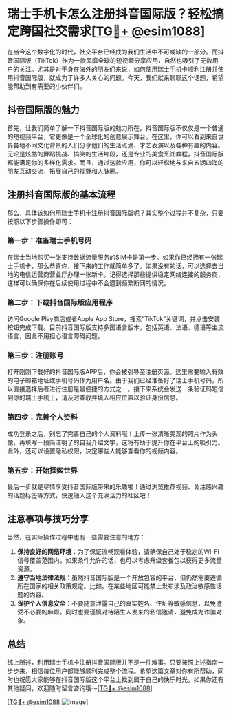 # 瑞士手机卡怎么注册抖音国际版？轻松搞定跨国社交需求[[TG💪+ @esim1088](https://t.me/s/esim1088)]

在当今这个数字化的时代，社交平台已经成为我们生活中不可或缺的一部分。而抖音国际版（TikTok）作为一款风靡全球的短视频分享应用，自然也吸引了无数用户的关注。尤其是对于身在海外的朋友们来说，如何使用瑞士手机卡顺利注册并使用抖音国际版，就成为了许多人关心的问题。今天，我们就来聊聊这个话题，希望能帮助到有需要的小伙伴们。

## 抖音国际版的魅力

首先，让我们简单了解一下抖音国际版的魅力所在。抖音国际版不仅仅是一个普通的短视频平台，它更像是一个全球化的创意展示舞台。在这里，你可以看到来自世界各地不同文化背景的人们分享他们的生活点滴、才艺表演以及各种有趣的内容。无论是炫酷的舞蹈挑战、搞笑的生活片段，还是专业的美食烹饪教程，抖音国际版都能满足你的多样化需求。而且，通过这款应用，你可以轻松地与来自五湖四海的朋友互动交流，拓展自己的视野和人脉圈。

## 注册抖音国际版的基本流程

那么，具体该如何用瑞士手机卡注册抖音国际版呢？其实整个过程并不复杂，只要按照以下步骤操作即可：

### 第一步：准备瑞士手机号码
在瑞士当地购买一张支持数据流量服务的SIM卡是第一步。如果你已经拥有一张瑞士手机卡，那么恭喜你，接下来的工作就简单多了。如果没有的话，可以选择去当地的电信运营商营业厅办理一张新卡。记得选择那些提供稳定网络连接的服务商，这样可以确保你在后续使用过程中不会遇到频繁断网的情况。

### 第二步：下载抖音国际版应用程序
访问Google Play商店或者Apple App Store，搜索“TikTok”关键词，并点击安装按钮完成下载。目前抖音国际版支持多国语言版本，包括英语、法语、德语等主流语言，因此不用担心语言障碍问题。

### 第三步：注册账号
打开刚刚下载好的抖音国际版APP后，你会被引导至注册页面。这里需要输入有效的电子邮箱地址或手机号码作为用户名。由于我们已经准备好了瑞士手机号码，所以直接选择后者进行注册是最便捷的方式之一。接下来系统会发送一条验证码短信到你的瑞士手机上，请及时查收并填入相应位置以验证身份信息。

### 第四步：完善个人资料
成功登录之后，别忘了完善自己的个人资料哦！上传一张清晰美观的照片作为头像，再填写一段简洁明了的自我介绍文字，这将有助于提升你在平台上的吸引力。此外，还可以设置隐私权限，决定哪些人能够查看你的视频内容。

### 第五步：开始探索世界
最后一步就是尽情享受抖音国际版带来的乐趣啦！通过浏览推荐视频、关注感兴趣的话题标签等方式，快速融入这个充满活力的社区吧！

## 注意事项与技巧分享

当然，在实际操作过程中也有一些需要注意的地方：

1. **保持良好的网络环境**：为了保证流畅观看体验，请确保自己处于稳定的Wi-Fi信号覆盖范围内。如果条件允许的话，也可以考虑升级套餐包以获得更多流量资源。
2. **遵守当地法律法规**：虽然抖音国际版是一个开放包容的平台，但仍然需要遵循所在国家的相关政策规定。比如，在某些地区可能禁止发布涉及政治敏感性话题的内容。
3. **保护个人信息安全**：不要随意泄露自己的真实姓名、住址等敏感信息，以免遭受不必要的麻烦。同时也要谨慎对待陌生人发来的私信邀请，避免成为诈骗对象。

## 总结

综上所述，利用瑞士手机卡注册抖音国际版并不是一件难事。只要按照上述指南一步步来，相信每位用户都能够顺利完成整个流程。希望这篇文章对你有所帮助，同时也祝愿大家能够在抖音国际版这个平台上找到属于自己的快乐时光。如果你还有其他疑问，欢迎随时留言咨询哦～[[TG💪+ @esim1088](https://t.me/s/esim1088)]

[[TG💪+ @esim1088](https://t.me/s/esim1088) ![Image](https://i.postimg.cc/4NQfJmqS/Snipaste-2025-05-13-00-14-12.png)]